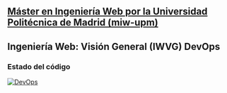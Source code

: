 ## [Máster en Ingeniería Web por la Universidad Politécnica de Madrid (miw-upm)](http://miw.etsisi.upm.es)
## Ingeniería Web: Visión General (IWVG) DevOps

### Estado del código
[![DevOps](https://github.com/alu0101320489/iwvg-devops-Hernandez-Daniel/blob/develop/.github/workflows/maven.yml/badge.svg)](https://github.com/alu0101320489/iwvg-devops-Hernandez-Daniel/blob/develop/.github/workflows/maven.yml)
